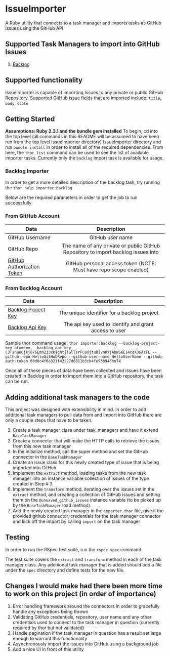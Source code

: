 # IssueImporter
A Ruby utility that connects to a task manager and imports tasks as GitHub Issues using the GitHub API

## Supported Task Managers to import into GitHub Issues
1. [Backlog](https://www.backlog.com/‎)

## Supported functionality
IssueImporter is capable of importing Issues to any private or public GitHub Repository. Supported GitHub issue fields that are imported include: `title`, `body`, `state`

## Getting Started
**Assumptions: Ruby 2.3.1 and the bundle gem installed**
To begin, cd into the top level (all commands in this README will be assumed to have been run from the top level IssueImporter directory) IssueImporter directory and run `bundle install` in order to  install all of the required dependencies.
From here, the `thor list` command can be used to see the list of available importer tasks. Currently only the `backlog` import task is available for usage.


### Backlog Importer
In order to get a more detailed description of the backlog task, try running the `thor help importer:backlog`

Below are the required parameters in order to get the job to run successfully:

### From GitHub Account
| Data                       | Description   |
| -------------------------- |:-------------:|
| GitHub Username            | GitHub user name |
| GitHub Repo                | The name of any private or public GitHub Repository to import backlog issues into |
| [GitHub Authorization Token](https://blog.github.com/2013-05-16-personal-api-tokens/) | GitHub personal access token (NOTE: Must have repo scope enabled) |

### From Backlog Account
| Data                       | Description   |
| -------------------------- |:-------------:|
| [Backlog Project Key](https://support.backlog.com/hc/en-us/articles/115015421127-Project-Settings)    | The unique identifier for a backlog project |
| [Backlog Api Key](https://support.backlog.com/hc/en-us/articles/115015420567-API-Settings)            | The api key used to identify and grant access to user |

Sample thor command usage:
`thor importer:backlog --backlog-project-key atxmemo --backlog-api-key CJTsnun6jkj876Emn213xkjghtjlGllsrFC8ujtuBIvnRxjAbWSeE14cqX3GAzFL --github-repo HelloGitHubRepo --github-user-name HelloUserName --github-auth-token 60d0c4f0a321f42227d6811b3cb4fe93b946hn74`

Once all of these pieces of data have been collected and issues have been created in Backlog in order to import them into a GitHub repository, the task can be run. 

## Adding additional task managers to the code
This project was designed with extensibility in mind. In order to add additional task managers to pull data from and import into GitHub there are only a couple steps that have to be taken.

1. Create a task manager class under task_managers and have it extend `BaseTaskManager`
2. Create a connector that will make the HTTP calls to retrieve the issues from this new task manager
3. In the initialize method, call the super method and set the GitHub connector in the `BaseTaskManager`
4. Create an issue class for this newly created type of issue that is being imported into GitHub
5. Implement the `extract` method, loading tasks from the new task manager into an instance variable collection of issues of the type created in Step # 3
6. Implement the `transform` method, iterating over the issues set in the `extract` method, and creating a collection of GitHub issues and setting them on the `@unsaved_github_issues` instance variable (to be picked up by the `BaseTaskManager` load method)
7. Add the newly created task manager in the `importer.thor` file, give it the provided github connector, credentials for the task manager connector and kick off the import by calling `import` on the task manager

## Testing
In order to run the RSpec test suite, run the `rspec spec` command.

The test suite covers the `extract` and `transform` method in each of the task manager class. 
Any additional task manager that is added should add a file under the `spec` directory and define tests for the new file. 

## Changes I would make had there been more time to work on this project (in order of importance)

1. Error handling framework around the connectors in order to gracefully handle any exceptions being thrown
2. Validating GitHub credentials, repository, user name and any other credentials used to connect to the task manager in question (currently required by thor but not validated)
3. Handle pagination if the task manager in question has a result set large enough to warrant this functionality
4. Asynchronously import the issues into GitHub using a background job
5. Add a nice UI in front of this utility

